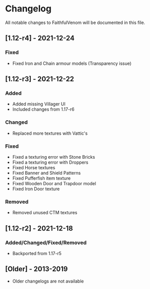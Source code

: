 # Changelog
All notable changes to FaithfulVenom will be documented in this file.

## [1.12-r4] - 2021-12-24
### Fixed
- Fixed Iron and Chain armour models (Transparency issue)

## [1.12-r3] - 2021-12-22
### Added
- Added missing Villager UI
- Included changes from 1.17-r6

### Changed
- Replaced more textures with Vattic's

### Fixed
- Fixed a texturing error with Stone Bricks
- Fixed a texturing error with Droppers
- Fixed Horse textures
- Fixed Banner and Shield Patterns
- Fixed Pufferfish item texture
- Fixed Wooden Door and Trapdoor model
- Fixed Iron Door texture

### Removed
- Removed unused CTM textures

## [1.12-r2] - 2021-12-18
### Added/Changed/Fixed/Removed
- Backported from 1.17-r5

## [Older] - 2013-2019
- Older changelogs are not available
